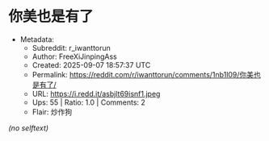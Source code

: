 # 你美也是有了

- Metadata:
  - Subreddit: r_iwanttorun
  - Author: FreeXiJinpingAss
  - Created: 2025-09-07 18:57:37 UTC
  - Permalink: https://reddit.com/r/iwanttorun/comments/1nb1l09/你美也是有了/
  - URL: https://i.redd.it/asbjlt69isnf1.jpeg
  - Ups: 55 | Ratio: 1.0 | Comments: 2
  - Flair: 炒作狗

_(no selftext)_
